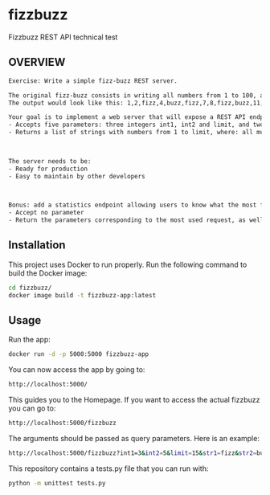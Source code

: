 # fizzbuzz
Fizzbuzz REST API technical test

## OVERVIEW
```bash
Exercise: Write a simple fizz-buzz REST server. 

The original fizz-buzz consists in writing all numbers from 1 to 100, and just replacing all multiples of 3 by fizz, all multiples of 5 by buzz, and all multiples of 15 by fizzbuzz. 
The output would look like this: 1,2,fizz,4,buzz,fizz,7,8,fizz,buzz,11,fizz,13,14,fizzbuzz,16,....

Your goal is to implement a web server that will expose a REST API endpoint that:
- Accepts five parameters: three integers int1, int2 and limit, and two strings str1 and str2.
- Returns a list of strings with numbers from 1 to limit, where: all multiples of int1 are replaced by str1, all multiples of int2 are replaced by str2, all multiples of int1 and int2 are replaced by str1str2.

 

The server needs to be:
- Ready for production
- Easy to maintain by other developers

 

Bonus: add a statistics endpoint allowing users to know what the most frequent request has been. This endpoint should:
- Accept no parameter
- Return the parameters corresponding to the most used request, as well as the number of hits for this request"
```

## Installation

This project uses Docker to run properly. Run the following command to build the Docker image:


```bash
cd fizzbuzz/
docker image build -t fizzbuzz-app:latest
```

## Usage

Run the app:
```bash
docker run -d -p 5000:5000 fizzbuzz-app
```

You can now access the app by going to:
```bash
http://localhost:5000/
```
This guides you to the Homepage. If you want to access the actual fizzbuzz you can go to:
```bash
http://localhost:5000/fizzbuzz
```
The arguments should be passed as query parameters. Here is an example:
```bash
http://localhost:5000/fizzbuzz?int1=3&int2=5&limit=15&str1=fizz&str2=buzz
```

This repository contains a tests.py file that you can run with:
```bash
python -m unittest tests.py
```
